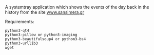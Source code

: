 
A systemtray application which shows the events of the day back in the history from the site www.sansimera.gr

Requirements:

    python3-qt4
    python3-pillow or python3-imaging
    python3-beautifulsoup4 or python3-bs4
    python3-urllib3
    wget
